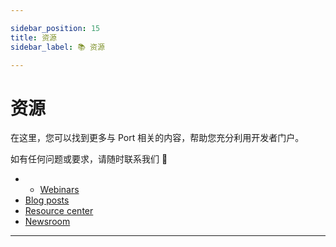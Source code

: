 ```yaml
---

sidebar_position: 15
title: 资源
sidebar_label: 📚 资源

---
```


# 资源

在这里，您可以找到更多与 Port 相关的内容，帮助您充分利用开发者门户。

如有任何问题或要求，请随时联系我们 🚀

* * [Webinars](https://www.getport.io/webinars)
* [Blog posts](https://www.getport.io/blog)
* [Resource center](https://www.getport.io/resource-center)
* [Newsroom](https://www.getport.io/newsroom)

---